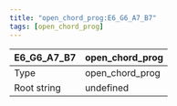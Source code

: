 ```yaml
---
title: "open_chord_prog:E6_G6_A7_B7"
tags: [open_chord_prog]
---
```


|E6_G6_A7_B7|open_chord_prog|
|---|---|
|Type|open_chord_prog|
|Root string|undefined|

